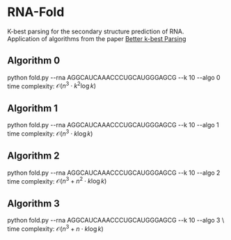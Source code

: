 # RNA-Fold
K-best parsing for the secondary structure prediction of RNA. \
Application of algorithms from the paper [Better k-best Parsing](https://aclanthology.org/W05-1506.pdf)

## Algorithm 0 
python fold.py --rna AGGCAUCAAACCCUGCAUGGGAGCG --k 10 --algo 0 \
time complexity: $\mathcal{O}(n^3\cdot k^2\log{k})$

## Algorithm 1 
python fold.py --rna AGGCAUCAAACCCUGCAUGGGAGCG --k 10 --algo 1 \
time complexity: $\mathcal{O}(n^3\cdot k\log{k})$

## Algorithm 2
python fold.py --rna AGGCAUCAAACCCUGCAUGGGAGCG --k 10 --algo 2 \
time complexity: $\mathcal{O}(n^3 + n^2\cdot k\log{k})$

## Algorithm 3
python fold.py --rna AGGCAUCAAACCCUGCAUGGGAGCG --k 10 --algo 3 \ 
time complexity: $\mathcal{O}(n^3 + n\cdot k\log{k})$
